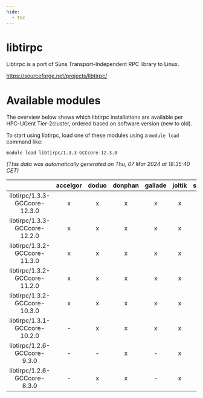 ```yaml
---
hide:
  - toc
---
```


libtirpc
========


Libtirpc is a port of Suns Transport-Independent RPC library to Linux.

https://sourceforge.net/projects/libtirpc/
# Available modules


The overview below shows which libtirpc installations are available per HPC-UGent Tier-2cluster, ordered based on software version (new to old).

To start using libtirpc, load one of these modules using a `module load` command like:

```shell
module load libtirpc/1.3.3-GCCcore-12.3.0
```

*(This data was automatically generated on Thu, 07 Mar 2024 at 18:35:40 CET)*  

| |accelgor|doduo|donphan|gallade|joltik|skitty|
| :---: | :---: | :---: | :---: | :---: | :---: | :---: |
|libtirpc/1.3.3-GCCcore-12.3.0|x|x|x|x|x|x|
|libtirpc/1.3.3-GCCcore-12.2.0|x|x|x|x|x|x|
|libtirpc/1.3.2-GCCcore-11.3.0|x|x|x|x|x|x|
|libtirpc/1.3.2-GCCcore-11.2.0|x|x|x|x|x|x|
|libtirpc/1.3.2-GCCcore-10.3.0|x|x|x|x|x|x|
|libtirpc/1.3.1-GCCcore-10.2.0|-|x|x|x|x|x|
|libtirpc/1.2.6-GCCcore-9.3.0|-|-|x|-|x|x|
|libtirpc/1.2.6-GCCcore-8.3.0|-|x|x|-|x|x|
